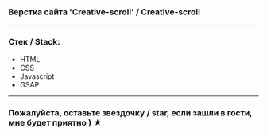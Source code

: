 
### Верстка сайта 'Creative-scroll' / Creative-scroll

---

### Стек / Stack: 

* HTML
* CSS
* Javascript 
* GSAP
---

### Пожалуйста, оставьте звездочку / star, если зашли в гости, мне будет приятно ) ★

